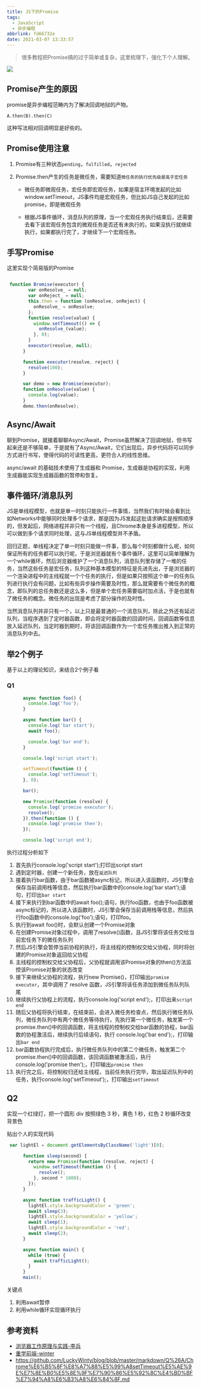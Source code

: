```yaml
---
title: JS下的Promise
tags:
  - JavaScript
  - 异步编程
abbrlink: fd66732e
date: 2021-03-07 13:33:57
---
```


> 很多教程把Promise搞的过于简单或复杂，这里梳理下，强化下个人理解。

![](https://static.1991421.cn/2021/2021-03-07-151758.jpeg)

## Promise产生的原因

promise是异步编程范畴内为了解决回调地狱的产物。

```
A.then(B).then(C)
```

这种写法相对回调明显是好些的。

## Promise使用注意

1. Promise有三种状态`pending`，`fulfilled`，`rejected`

2. Promise.then产生的任务是微任务，需要知道`微任务的执行优先级是高于宏任务`

   - 微任务即微观任务，宏任务即宏观任务，如果是宿主环境发起的比如window.setTimeout，JS事件均是宏观任务，但比如JS自己发起的比如promise，即是微观任务

   - 根据JS事件循环，消息队列的原理，当一个宏观任务执行结束后，还需要去看下该宏观任务包含的微观任务是否还有未执行的，如果没执行就继续执行，如果都执行完了，才继续下一个宏观任务。

## 手写Promise

这里实现个简易版的Promise

```javascript

 function Bromise(executor) {
        var onResolve_ = null;
        var onReject_ = null;
        this.then = function (onResolve, onReject) {
          onResolve_ = onResolve;
        };
        function resolve(value) {
          window.setTimeout(() => {
            onResolve_(value);
          }, 0);
        }
        executor(resolve, null);
      }

      function executor(resolve, reject) {
        resolve(100);
      }

      var demo = new Bromise(executor);
      function onResolve(value) {
        console.log(value);
      }
      demo.then(onResolve);
```

## Async/Await

聊到Promise，就接着聊聊Async/Await，Promise虽然解决了回调地狱，但书写起来还是不够简单，于是就有了Async/Await，它们出现后，异步代码将可以同步方式进行书写，使得代码的可读性更高，更符合人的线性思维。

async/await 的基础技术使用了生成器和 Promise，生成器是协程的实现，利用生成器能实现生成器函数的暂停和恢复。

## 事件循环/消息队列

JS是单线程模型，也就是单一时刻只能执行一件事情，当然我们有时候会看到比如Networks中能够同时处理多个请求，那是因为JS发起这批请求确实是按照顺序的，但发起后，网络进程并非只有一个线程，且Chrome本身是多进程模型，所以可以做到多个请求同时处理，这与JS单线程模型并不矛盾。

回归正题，单线程决定了单一时刻只能做一件事，那么每个时刻都做什么呢，如何保证所有的任务都可以执行呢，于是浏览器就有个事件循环，这里可以简单理解为一个while循环，然后浏览器维护了一个消息队列，消息队列里存储了一堆的任务，当然这些任务是宏任务，队列这种基本模型的特征是先进先出，于是浏览器的一个渲染进程中的主线程就一个个任务的执行，但是如果只按照这个单一的任务队列进行执行会有问题，比如有些异步操作需要及时性，那么就需要有个微任务的概念，即队列的总任务数还是这么多，但是单个宏任务需要临时加点活，于是也就有了微任务的概念。微任务的出现是考虑了部分操作的及时性。

当然消息队列并非只有一个，以上只是最普通的一个消息队列，除此之外还有延迟队列，当程序遇到了定时器函数，即会将定时器函数的回调时间，回调函数等信息放入延迟队列，当定时器到期时，将该回调函数作为一个宏任务推出推入到正常的消息队列中去。



## 举2个例子

基于以上的理论知识，来结合2个例子看

### Q1

```javascript
      async function foo() {
        console.log('foo');
      }

      async function bar() {
        console.log('bar start');
        await foo();

        console.log('bar end');
      }

      console.log('script start');

      setTimeout(function () {
        console.log('setTimeout');
      }, 0);

      bar();

      new Promise(function (resolve) {
        console.log('promise executor');
        resolve();
      }).then(function () {
        console.log('promise then');
      });

      console.log('script end');
```



执行过程分析如下

1. 首先执行console.log('script start');打印出script start
2. 遇到定时器，创建一个新任务，放在`延迟队列`
3. 接着执行bar函数，由于bar函数被async标记，所以进入该函数时，JS引擎会保存当前调用栈等信息，然后执行bar函数中的console.log('bar start');语句，打印出`bar start`
4. 接下来执行到bar函数中的await foo();语句，执行foo函数，也由于foo函数被async标记的，所以进入该函数时，JS引擎会保存当前调用栈等信息，然后执行foo函数中的console.log('foo');语句，打印foo。
5. 执行到await foo()时，会默认创建一个Promise对象
6. 在创建Promise对象过程中，调用了resolve()函数，且JS引擎将该任务交给当前宏任务下的微任务队列
7. 然后JS引擎会暂停当前协程的执行，将主线程的控制权交给父协程，同时将创建的Promise对象返回给父协程
8. 主线程的控制权交给父协程后，父协程就调用该Promise对象的then()方法监控该Promise对象的状态改变
9. 接下来继续父协程的流程，执行new Promise()，打印输出`promise executor`，其中调用了 resolve 函数，JS引擎将该任务添加到微任务队列队尾
10. 继续执行父协程上的流程，执行console.log('script end');，打印出来`script end`
11. 随后父协程将执行结束，在结束前，会进入微任务检查点，然后执行微任务队列，微任务队列中有两个微任务等待执行，先执行第一个微任务，触发第一个promise.then()中的回调函数，将主线程的控制权交给bar函数的协程，bar函数的协程激活后，继续执行后续语句，执行 console.log('bar end');，打印输出`bar end`
12. bar函数协程执行完成后，执行微任务队列中的第二个微任务，触发第二个promise.then()中的回调函数，该回调函数被激活后，执行console.log('promise then');，打印输出`promise then`
13. 执行完之后，将控制权归还给主线程，当前任务执行完毕，取出延迟队列中的任务，执行console.log('setTimeout');，打印输出`setTimeout`

## Q2

实现一个红绿灯，把一个圆形 div 按照绿色 3 秒，黄色 1 秒，红色 2 秒循环改变背景色

贴出个人的实现代码

```javascript
 var lightEl = document.getElementsByClassName('light')[0];

      function sleep(second) {
        return new Promise(function (resolve, reject) {
          window.setTimeout(function () {
            resolve();
          }, second * 1000);
        });
      }

      async function trafficLight() {
        lightEl.style.backgroundColor = 'green';
        await sleep(3);
        lightEl.style.backgroundColor = 'yellow';
        await sleep(1);
        lightEl.style.backgroundColor = 'red';
        await sleep(2);
      }

      async function main() {
        while (true) {
          await trafficLight();
        }
      }
      main();
```



关键点

1. 利用await暂停
2. 利用while循环实现循环执行



## 参考资料

- [浏览器工作原理与实践-李兵](https://time.geekbang.org/column/intro/216)
- [重学前端-winter](https://time.geekbang.org/column/intro/154)
- https://github.com/LuckyWinty/blog/blob/master/markdown/Q%26A/Chrome%E6%B5%8F%E8%A7%88%E5%99%A8setTimeout%E5%AE%9E%E7%8E%B0%E5%8E%9F%E7%90%86%E5%92%8C%E4%BD%BF%E7%94%A8%E6%B3%A8%E6%84%8F.md